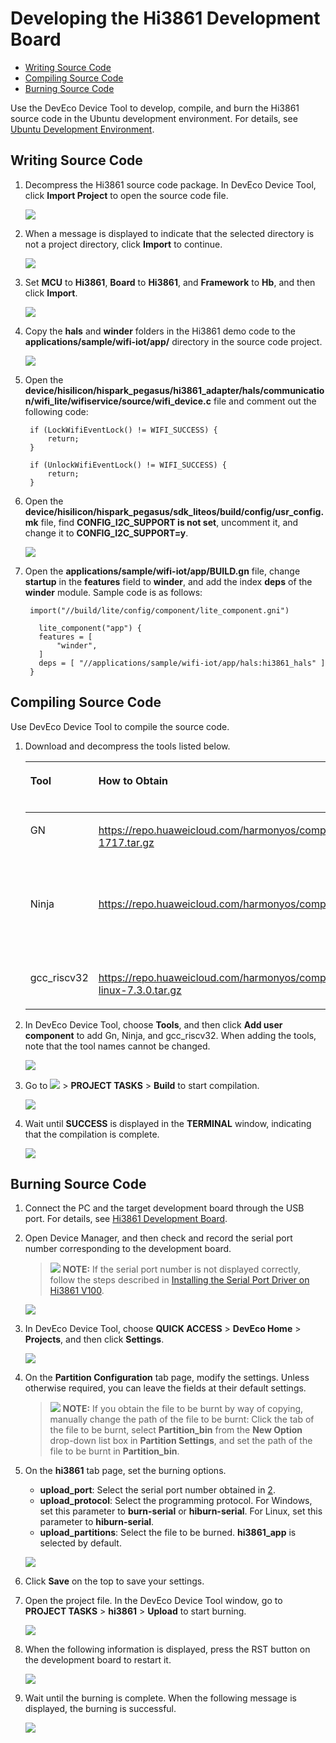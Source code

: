 # Developing the Hi3861 Development Board<a name="EN-US_TOPIC_0000001167754794"></a>

-   [Writing Source Code](#section103951747175415)
-   [Compiling Source Code](#section188441785558)
-   [Burning Source Code](#section91141823135914)

Use the DevEco Device Tool to develop, compile, and burn the Hi3861 source code in the Ubuntu development environment. For details, see  [Ubuntu Development Environment](https://device.harmonyos.com/en/docs/ide/user-guides/install_ubuntu-0000001072959308).

## Writing Source Code<a name="section103951747175415"></a>

1.  Decompress the Hi3861 source code package. In DevEco Device Tool, click  **Import Project**  to open the source code file.

    ![](figures/import-project.png)

2.  When a message is displayed to indicate that the selected directory is not a project directory, click  **Import**  to continue.

    ![](figures/import-project-confirm.png)

3.  Set  **MCU**  to  **Hi3861**,  **Board**  to  **Hi3861**, and  **Framework**  to  **Hb**, and then click  **Import**.

    ![](figures/import-project-setting.png)

4.  Copy the  **hals**  and  **winder**  folders in the Hi3861 demo code to the  **applications/sample/wifi-iot/app/**  directory in the source code project.

    ![](figures/copy-hals-and-winder.png)

5.  Open the  **device/hisilicon/hispark\_pegasus/hi3861\_adapter/hals/communication/wifi\_lite/wifiservice/source/wifi\_device.c**  file and comment out the following code:

    ```
     if (LockWifiEventLock() != WIFI_SUCCESS) {
         return;
     }
    
     if (UnlockWifiEventLock() != WIFI_SUCCESS) {
         return;
     }
    ```

6.  Open the  **device/hisilicon/hispark\_pegasus/sdk\_liteos/build/config/usr\_config.mk**  file, find  **CONFIG\_I2C\_SUPPORT is not set**, uncomment it, and change it to  **CONFIG\_I2C\_SUPPORT=y**.

    ![](figures/set-config-i2c-support.png)

7.  Open the  **applications/sample/wifi-iot/app/BUILD.gn**  file, change  **startup**  in the  **features**  field to  **winder**, and add the index  **deps**  of the  **winder**  module. Sample code is as follows:

    ```
     import("//build/lite/config/component/lite_component.gni")
        
       lite_component("app") {
       features = [
           "winder",
       ]
       deps = [ "//applications/sample/wifi-iot/app/hals:hi3861_hals" ]
     }
    ```


## Compiling Source Code<a name="section188441785558"></a>

Use DevEco Device Tool to compile the source code.

1.  Download and decompress the tools listed below.

    <a name="table197391139175613"></a>
    <table><thead align="left"><tr id="en-us_topic_0000001192526021_row6207164803718"><th class="cellrowborder" valign="top" width="19.121912191219124%" id="mcps1.1.4.1.1"><p id="en-us_topic_0000001192526021_p1220714482376"><a name="en-us_topic_0000001192526021_p1220714482376"></a><a name="en-us_topic_0000001192526021_p1220714482376"></a>Tool</p>
    </th>
    <th class="cellrowborder" valign="top" width="55.055505550555054%" id="mcps1.1.4.1.2"><p id="en-us_topic_0000001192526021_p4207184820378"><a name="en-us_topic_0000001192526021_p4207184820378"></a><a name="en-us_topic_0000001192526021_p4207184820378"></a>How to Obtain</p>
    </th>
    <th class="cellrowborder" valign="top" width="25.82258225822582%" id="mcps1.1.4.1.3"><p id="en-us_topic_0000001192526021_p420724863714"><a name="en-us_topic_0000001192526021_p420724863714"></a><a name="en-us_topic_0000001192526021_p420724863714"></a>Path in Tools</p>
    </th>
    </tr>
    </thead>
    <tbody><tr id="en-us_topic_0000001192526021_row46755108331"><td class="cellrowborder" valign="top" width="19.121912191219124%" headers="mcps1.1.4.1.1 "><p id="en-us_topic_0000001192526021_p19675161073317"><a name="en-us_topic_0000001192526021_p19675161073317"></a><a name="en-us_topic_0000001192526021_p19675161073317"></a>GN</p>
    </td>
    <td class="cellrowborder" valign="top" width="55.055505550555054%" headers="mcps1.1.4.1.2 "><p id="en-us_topic_0000001192526021_p1857514815456"><a name="en-us_topic_0000001192526021_p1857514815456"></a><a name="en-us_topic_0000001192526021_p1857514815456"></a><a href="https://repo.huaweicloud.com/harmonyos/compiler/gn/1717/linux/gn-linux-x86-1717.tar.gz" target="_blank" rel="noopener noreferrer">https://repo.huaweicloud.com/harmonyos/compiler/gn/1717/linux/gn-linux-x86-1717.tar.gz</a></p>
    </td>
    <td class="cellrowborder" valign="top" width="25.82258225822582%" headers="mcps1.1.4.1.3 "><p id="en-us_topic_0000001192526021_p16261055122016"><a name="en-us_topic_0000001192526021_p16261055122016"></a><a name="en-us_topic_0000001192526021_p16261055122016"></a>Folder where <strong id="b18697112316348"><a name="b18697112316348"></a><a name="b18697112316348"></a>gn.exe</strong> is located.</p>
    </td>
    </tr>
    <tr id="en-us_topic_0000001192526021_row429115712472"><td class="cellrowborder" valign="top" width="19.121912191219124%" headers="mcps1.1.4.1.1 "><p id="en-us_topic_0000001192526021_p1558143018453"><a name="en-us_topic_0000001192526021_p1558143018453"></a><a name="en-us_topic_0000001192526021_p1558143018453"></a>Ninja</p>
    </td>
    <td class="cellrowborder" valign="top" width="55.055505550555054%" headers="mcps1.1.4.1.2 "><p id="en-us_topic_0000001192526021_p117021959204517"><a name="en-us_topic_0000001192526021_p117021959204517"></a><a name="en-us_topic_0000001192526021_p117021959204517"></a><a href="https://repo.huaweicloud.com/harmonyos/compiler/ninja/1.9.0/linux/ninja.1.9.0.tar" target="_blank" rel="noopener noreferrer">https://repo.huaweicloud.com/harmonyos/compiler/ninja/1.9.0/linux/ninja.1.9.0.tar</a></p>
    </td>
    <td class="cellrowborder" valign="top" width="25.82258225822582%" headers="mcps1.1.4.1.3 "><p id="en-us_topic_0000001192526021_p126125572018"><a name="en-us_topic_0000001192526021_p126125572018"></a><a name="en-us_topic_0000001192526021_p126125572018"></a>Folder where <strong id="b187123163361"><a name="b187123163361"></a><a name="b187123163361"></a>ninja.exe</strong> is located.</p>
    </td>
    </tr>
    <tr id="en-us_topic_0000001192526021_row72912072477"><td class="cellrowborder" valign="top" width="19.121912191219124%" headers="mcps1.1.4.1.1 "><p id="en-us_topic_0000001192526021_p12396121984619"><a name="en-us_topic_0000001192526021_p12396121984619"></a><a name="en-us_topic_0000001192526021_p12396121984619"></a>gcc_riscv32</p>
    </td>
    <td class="cellrowborder" valign="top" width="55.055505550555054%" headers="mcps1.1.4.1.2 "><p id="en-us_topic_0000001192526021_p42070254469"><a name="en-us_topic_0000001192526021_p42070254469"></a><a name="en-us_topic_0000001192526021_p42070254469"></a><a href="https://repo.huaweicloud.com/harmonyos/compiler/gcc_riscv32/7.3.0/linux/gcc_riscv32-linux-7.3.0.tar.gz" target="_blank" rel="noopener noreferrer">https://repo.huaweicloud.com/harmonyos/compiler/gcc_riscv32/7.3.0/linux/gcc_riscv32-linux-7.3.0.tar.gz</a></p>
    </td>
    <td class="cellrowborder" valign="top" width="25.82258225822582%" headers="mcps1.1.4.1.3 "><p id="en-us_topic_0000001192526021_p5261855182018"><a name="en-us_topic_0000001192526021_p5261855182018"></a><a name="en-us_topic_0000001192526021_p5261855182018"></a><strong id="b798284818378"><a name="b798284818378"></a><a name="b798284818378"></a>gcc_riscv32</strong> folder.</p>
    </td>
    </tr>
    </tbody>
    </table>

2.  In DevEco Device Tool, choose  **Tools**, and then click  **Add user component**  to add Gn, Ninja, and gcc\_riscv32. When adding the tools, note that the tool names cannot be changed.

    ![](figures/add_tools.png)

3.  Go to  ![](figures/2021-01-27_170334-9.png)  \>  **PROJECT TASKS**  \>  **Build**  to start compilation.

    ![](figures/build-project.png)

4.  Wait until  **SUCCESS**  is displayed in the  **TERMINAL**  window, indicating that the compilation is complete.

    ![](figures/build-success.png)


## Burning Source Code<a name="section91141823135914"></a>

1.  Connect the PC and the target development board through the USB port. For details, see  [Hi3861 Development Board](https://device.harmonyos.com/en/docs/start/introduce/oem_minitinier_des_3861-0000001105041324).
2.  <a name="en-us_topic_0000001056563976_li848662117291"></a>Open Device Manager, and then check and record the serial port number corresponding to the development board.

    >![](../public_sys-resources/icon-note.gif) **NOTE:** 
    >If the serial port number is not displayed correctly, follow the steps described in  [Installing the Serial Port Driver on Hi3861 V100](https://device.harmonyos.com/en/docs/ide/user-guides/hi3861-drivers-0000001058153433).

    ![](figures/hi3861-record-the-serial-port-number-10.png)

3.  In DevEco Device Tool, choose  **QUICK ACCESS**  \>  **DevEco Home**  \>  **Projects**, and then click  **Settings**.

    ![](figures/project_settings.png)

4.  On the  **Partition Configuration**  tab page, modify the settings. Unless otherwise required, you can leave the fields at their default settings.

    >![](../public_sys-resources/icon-note.gif) **NOTE:** 
    >If you obtain the file to be burnt by way of copying, manually change the path of the file to be burnt: Click the tab of the file to be burnt, select  **Partition\_bin**  from the  **New Option**  drop-down list box in  **Partition Settings**, and set the path of the file to be burnt in  **Partition\_bin**.

5.  On the  **hi3861**  tab page, set the burning options.

    -   **upload\_port**: Select the serial port number obtained in  [2](#en-us_topic_0000001056563976_li848662117291).
    -   **upload\_protocol**: Select the programming protocol. For Windows, set this parameter to  **burn-serial**  or  **hiburn-serial**. For Linux, set this parameter to  **hiburn-serial**.
    -   **upload\_partitions**: Select the file to be burned.  **hi3861\_app**  is selected by default.

    ![](figures/burn_settings.png)

6.  Click  **Save**  on the top to save your settings.
7.  Open the project file. In the DevEco Device Tool window, go to  **PROJECT TASKS**  \>  **hi3861**  \>  **Upload**  to start burning.

    ![](figures/hi3861-upload-11.png)

8.  When the following information is displayed, press the RST button on the development board to restart it.

    ![](figures/hi3861-restart-the-development-board-12.png)

9.  Wait until the burning is complete. When the following message is displayed, the burning is successful.

    ![](figures/hi3861-burning-succeeded-13.png)


